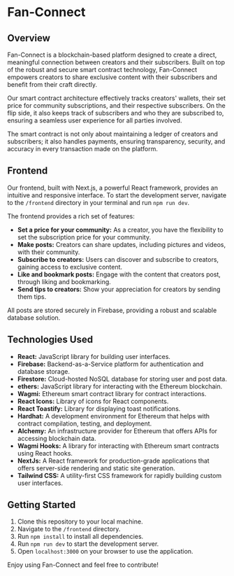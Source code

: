 # Fan-Connect

## Overview

Fan-Connect is a blockchain-based platform designed to create a direct, meaningful connection between creators and their subscribers. Built on top of the robust and secure smart contract technology, Fan-Connect empowers creators to share exclusive content with their subscribers and benefit from their craft directly. 

Our smart contract architecture effectively tracks creators' wallets, their set price for community subscriptions, and their respective subscribers. On the flip side, it also keeps track of subscribers and who they are subscribed to, ensuring a seamless user experience for all parties involved. 

The smart contract is not only about maintaining a ledger of creators and subscribers; it also handles payments, ensuring transparency, security, and accuracy in every transaction made on the platform.

## Frontend

Our frontend, built with Next.js, a powerful React framework, provides an intuitive and responsive interface. To start the development server, navigate to the `/frontend` directory in your terminal and run `npm run dev`.

The frontend provides a rich set of features:

- **Set a price for your community:** As a creator, you have the flexibility to set the subscription price for your community.
- **Make posts:** Creators can share updates, including pictures and videos, with their community. 
- **Subscribe to creators:** Users can discover and subscribe to creators, gaining access to exclusive content.
- **Like and bookmark posts:** Engage with the content that creators post, through liking and bookmarking.
- **Send tips to creators:** Show your appreciation for creators by sending them tips.

All posts are stored securely in Firebase, providing a robust and scalable database solution.

## Technologies Used

- **React:** JavaScript library for building user interfaces.
- **Firebase:** Backend-as-a-Service platform for authentication and database storage.
- **Firestore:** Cloud-hosted NoSQL database for storing user and post data.
- **ethers:** JavaScript library for interacting with the Ethereum blockchain.
- **Wagmi:** Ethereum smart contract library for contract interactions.
- **React Icons:** Library of icons for React components.
- **React Toastify:** Library for displaying toast notifications.
- **Hardhat:** A development environment for Ethereum that helps with contract compilation, testing, and deployment.
- **Alchemy:** An infrastructure provider for Ethereum that offers APIs for accessing blockchain data.
- **Wagmi Hooks:** A library for interacting with Ethereum smart contracts using React hooks.
- **NextJs:** A React framework for production-grade applications that offers server-side rendering and static site generation.
- **Tailwind CSS:** A utility-first CSS framework for rapidly building custom user interfaces.

## Getting Started

1. Clone this repository to your local machine.
2. Navigate to the `/frontend` directory.
3. Run `npm install` to install all dependencies.
4. Run `npm run dev` to start the development server.
5. Open `localhost:3000` on your browser to use the application.

Enjoy using Fan-Connect and feel free to contribute!

